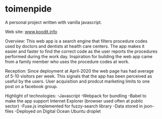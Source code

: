 ﻿# toimenpide

A personal project written with vanilla javascript.

Web site: www.koodit.info

Overview:
  This web app is a search engine that filters procedure codes used by doctors and dentists at health care centers. The app makes it easier and faster to find the correct code as the user reports the procedures performed during the work day. Inspiration for building the web app came from a family member who uses the procedure codes at work.
 
Reception:
  Since deployment at April-2020 the web page has had average of 5-10 visitors per week. This signals that the app has been perceived as useful by the users. User acquisition and prodcut marketing limits to one post on a facebook group. 

Highlight of technologies:
  -Javascript
  -Webpack for bundling
  -Babel to make the app support Internet Explorer (browser used often at public sector)
  -Fuse.js implemented for fuzzy-search library
  -Data stored in json-files
  -Deployed on Digital Ocean Ubuntu droplet
